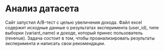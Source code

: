 # Анализ датасета

Сайт запустил A/B-тест с целью увеличения дохода. Файл excel содержит исходные данные о результатах эксперимента (user_id), типе выборки (variant_name) и доходе, который принес пользователь (revenue).
Задача состоит в том, чтобы проанализировать результаты эксперимента и написать свои рекомендации.
